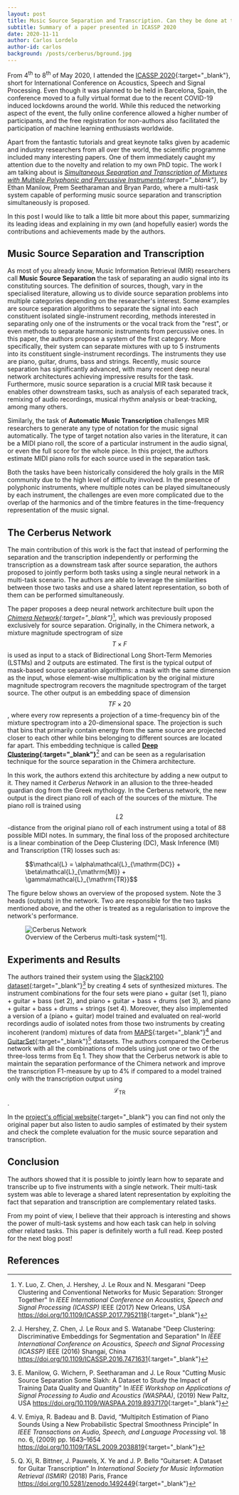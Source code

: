 ```yaml
---
layout: post
title: Music Source Separation and Transcription. Can they be done at the same time?
subtitle: Summary of a paper presented in ICASSP 2020
date: 2020-11-11
author: Carlos Lordelo
author-id: carlos
background: /posts/cerberus/bground.jpg
--- 
```


From 4<sup>th</sup> to 8<sup>th</sup> of May 2020, I attended the [ICASSP 2020](https://2020.ieeeicassp.org/){:target="_blank"}, short for International Conference on Acoustics, Speech and Signal Processing. Even though it was planned to be held in Barcelona, Spain, the conference moved to a fully virtual format due to the recent COVID-19 induced lockdowns around the world. While this reduced the networking aspect of the event, the fully online conference allowed a higher number of participants, and the free registration for non-authors also facilitated the participation of machine learning enthusiasts worldwide.

Apart from the fantastic tutorials and great keynote talks given by academic and industry researchers from all over the world, the scientific programme included many interesting papers. One of them immediately caught my attention due to the novelty and relation to my own PhD topic. The work I am talking about is *[Simultaneous Separation and Transcription of Mixtures with Multiple Polyphonic and Percussive Instruments](https://arxiv.org/abs/1910.09799){:target="_blank"}*, by Ethan Manilow, Prem Seetharaman and Bryan Pardo, where a multi-task system capable of performing music source separation and transcription simultaneously is proposed. 

In this post I would like to talk a little bit more about this paper, summarizing its leading ideas and explaining in my own (and hopefully easier) words the contributions and achievements made by the authors.

## Music Source Separation and Transcription ##
As most of you already know, Music Information Retrieval (MIR) researchers call **Music Source Separation** the task of separating an audio signal into its constituting sources. The definition of sources, though, vary in the specialised literature, allowing us to divide source separation problems into multiple categories depending on the researcher's interest. Some examples are source separation algorithms to separate the signal into each constituent isolated single-instrument recording, methods interested in separating only one of the instruments or the vocal track from the "rest", or even methods to separate harmonic instruments from percussive ones. In this paper, the authors propose a system of the first category. More specifically, their system can separate mixtures with up to 5 instruments into its constituent single-instrument recordings. The instruments they use are piano, guitar, drums, bass and strings.
Recently, music source separation has significantly advanced, with many recent deep neural network architectures achieving impressive results for the task. Furthermore, music source separation is a crucial MIR task because it enables other downstream tasks, such as analysis of each separated track, remixing of audio recordings, musical rhythm analysis or beat-tracking, among many others.

Similarly, the task of **Automatic Music Transcription** challenges MIR researchers to generate any type of notation for the music signal automatically. The type of target notation also varies in the literature, it can be a MIDI piano roll, the score of a particular instrument in the audio signal, or even the full score for the whole piece. In this project, the authors estimate MIDI piano rolls for each source used in the separation task.  
 
Both the tasks have been historically considered the holy grails in the MIR community due to the high level of difficulty involved. In the presence of polyphonic instruments, where multiple notes can be played simultaneously by each instrument, the challenges are even more complicated due to the overlap of the harmonics and of the timbre features in the time-frequency representation of the music signal.
  
## The Cerberus Network
The main contribution of this work is the fact that instead of performing the separation and the transcription independently or performing the transcription as a downstream task after source separation, the authors proposed to jointly perform both tasks using a single neural network in a multi-task scenario. The authors are able to leverage the similarities between those two tasks and use a shared latent representation, so both of them can be performed simultaneously.

The paper proposes a deep neural network architecture built upon the *[Chimera Network](https://arxiv.org/pdf/1611.06265.pdf){:target="_blank"}*[^2], which was previously proposed exclusively for source separation. Originally, in the Chimera network, a mixture magnitude spectrogram of size $$T\times F$$ is used as input to a stack of Bidirectional Long Short-Term Memories (LSTMs) and 2 outputs are estimated. The first is the typical output of mask-based source separation algorithms: a mask with the same dimension as the input, whose element-wise multiplication by the original mixture magnitude spectrogram recovers the magnitude spectrogram of the target source. The other output is an embedding space of dimension $$TF\times 20$$, where every row represents a projection of a time-frequency bin of the mixture spectrogram into a 20-dimensional space. The projection is such that bins that primarily contain energy from the same source are projected closer to each other while bins belonging to different sources are located far apart. This embedding technique is called **[Deep Clustering](https://arxiv.org/pdf/1508.04306.pdf){:target="_blank"}**[^3] and can be seen as a regularisation technique for the source separation in the Chimera architecture. 

In this work, the authors extend this architecture by adding a new output to it. They named it *Cerberus Network* in an allusion to the three-headed guardian dog from the Greek mythology. In the Cerberus network, the new output is the direct piano roll of each of the sources of the mixture. The piano roll is trained using $$L2$$-distance from the original piano roll of each instrument using a total of 88 possible MIDI notes. In summary, the final loss of the proposed architecture is a linear combination of the Deep Clustering (DC), Mask Inference (MI) and Transcription (TR) losses such as:

<figure class="figure w-100">
$$\mathcal{L}  = \alpha\mathcal{L}_{\mathrm{DC}} + \beta\mathcal{L}_{\mathrm{MI}} + \gamma\mathcal{L}_{\mathrm{TR}}$$
</figure>

The figure below shows an overview of the proposed system. Note the 3 heads (outputs) in the network. Two are responsible for the two tasks mentioned above, and the other is treated as a regularisation to improve the network's performance. 

<figure class="figure w-100">
  <img src="{{ '/posts/cerberus/cerberus-net.png' | relative_url }}" alt="Cerberus Network" class="figure-img img-fluid mx-auto d-flex">
  <figcaption class="figure-caption text-center" markdown="1">
  Overview of the Cerberus multi-task system[^1]. 
  </figcaption>
</figure>

## Experiments and Results
The authors trained their system using the [Slack2100 dataset](https://doi.org/10.1109/WASPAA.2019.8937170){:target="_blank"}[^4]  by creating 4 sets of synthesized mixtures. The instrument combinations for the four sets were piano + guitar (set 1), piano + guitar + bass (set 2), and piano + guitar + bass + drums (set 3), and piano + guitar + bass + drums + strings (set 4). Moreover, they also implemented a version of a (piano + guitar) model trained and evaluated on real-world recordings audio of isolated notes from those two instruments by creating incoherent (random) mixtures of data from [MAPS](https://doi.org/10.1109/TASL.2009.2038819){:target="_blank"}[^5] and [GuitarSet](https://doi.org/10.5281/zenodo.1492449){:target="_blank"}[^6] datasets.
The authors compared the Cerberus network with all the combinations of models using just one or two of the three-loss terms from Eq 1. They show that the Cerberus network is able to maintain the separation performance of the Chimera network and improve the transcription F1-measure by up to 4% if compared to a model trained only with the transcription output using $$\mathcal{L}_{\mathrm{TR}}$$.

In the [project's official website](https://interactiveaudiolab.github.io/demos/cerberus){:target="_blank"} you can find not only the original paper but also listen to audio samples of estimated by their system and check the complete evaluation for the music source separation and transcription.

## Conclusion
The authors showed that it is possible to jointly learn how to separate and transcribe up to five instruments with a single network. Their multi-task system was able to leverage a shared latent representation by exploiting the fact that separation and transcription are complementary related tasks. 

From my point of view, I believe that their approach is interesting and shows the power of multi-task systems and how each task can help in solving other related tasks. This paper is definitely worth a full read. Keep posted for the next blog post!

## References
[^1]: E. Manilow, Prem Seetharaman and B. Pardo "Simultaneous Separation and Transcription of Mixtures with Multiple Polyphonic and Percussive Instruments" In *IEEE International Conference on Acoustics, Speech and Signal Processing (ICASSP)* IEEE, (2020)Barcelona, Spain <https://doi.org/10.1109/ICASSP40776.2020.9054340>{:target="_blank"}

[^2]: Y. Luo, Z. Chen, J. Hershey, J. Le Roux and N. Mesgarani "Deep Clustering and Conventional Networks for Music Separation: Stronger Together" In *IEEE International Conference on Acoustics, Speech and Signal Processing (ICASSP)* IEEE (2017) New Orleans, USA <https://doi.org/10.1109/ICASSP.2017.7952118>{:target="_blank"}

[^3]: J. Hershey, Z. Chen, J. Le Roux and S. Watanabe "Deep Clustering: Discriminative Embeddings for Segmentation and Separation" In *IEEE International Conference on Acoustics, Speech and Signal Processing (ICASSP)* IEEE (2016) Shangai, China <https://doi.org/10.1109/ICASSP.2016.7471631>{:target="_blank"}

[^4]: E. Manilow, G. Wichern, P. Seetharaman and J. Le Roux "Cutting Music Source Separation Some Slakh: A Dataset to Study the Impact of Training Data Quality and Quantity" In *IEEE Workshop on Applications of Signal Processing to Audio and Acoustics (WASPAA)*, (2019) New Paltz, USA <https://doi.org/10.1109/WASPAA.2019.8937170>{:target="_blank"}

[^5]: V. Emiya, R. Badeau and B. David, “Multipitch Estimation of Piano Sounds Using a New Probabilistic Spectral Smoothness Principle” In *IEEE Transactions on Audio, Speech, and Language Processing* vol. 18 no. 6, (2009) pp. 1643–1654 <https://doi.org/10.1109/TASL.2009.2038819>{:target="_blank"}

[^6]: Q. Xi, R. Bittner, J. Pauwels, X. Ye and J. P. Bello “Guitarset: A Dataset for Guitar Transcription” In *International Society for Music Information Retrieval (ISMIR)* (2018) Paris, France <https://doi.org/10.5281/zenodo.1492449>{:target="_blank"}
